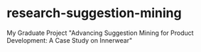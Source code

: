 # research-suggestion-mining
My Graduate Project "Advancing Suggestion Mining for Product Development: A Case Study on Innerwear"
